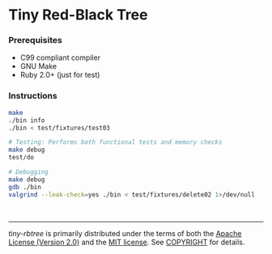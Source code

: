 Tiny Red-Black Tree
========
### Prerequisites
- C99 compliant compiler
- GNU Make
- Ruby 2.0+ (just for test)

### Instructions
```bash
make
./bin info
./bin < test/fixtures/test03

# Testing: Performs both functional tests and memory checks
make debug
test/do

# Debugging
make debug
gdb ./bin
valgrind --leak-check=yes ./bin < test/fixtures/delete02 1>/dev/null
```

&nbsp;

--------
*tiny-rbtree* is primarily distributed under the terms of both the [Apache
License (Version 2.0)] and the [MIT license]. See [COPYRIGHT] for details.

[MIT license]: LICENSE-MIT
[Apache License (Version 2.0)]: LICENSE-APACHE
[COPYRIGHT]: COPYRIGHT
